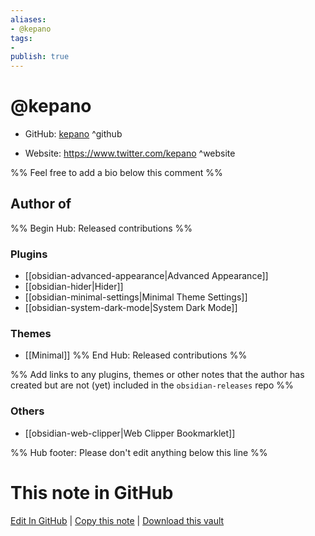 ```yaml
---
aliases:
- @kepano
tags:
- 
publish: true
---
```


# @kepano

- GitHub: [kepano](https://github.com/kepano/) ^github
<!-- - Discord: `@` ^discord-->
- Website: <https://www.twitter.com/kepano> ^website
<!-- - [[Publish sites|Publish site]]: ^publish-->

%% Feel free to add a bio below this comment %%


## Author of

%% Begin Hub: Released contributions %%
### Plugins
- [[obsidian-advanced-appearance|Advanced Appearance]]
- [[obsidian-hider|Hider]]
- [[obsidian-minimal-settings|Minimal Theme Settings]]
- [[obsidian-system-dark-mode|System Dark Mode]]

### Themes
- [[Minimal]]
%% End Hub: Released contributions %%

%% Add links to any plugins, themes or other notes that the author has created but are not (yet) included in the `obsidian-releases` repo %%

<!--
### Unlisted plugins

- 
-->

### Others

- [[obsidian-web-clipper|Web Clipper Bookmarklet]]

<!--
## Sponsor this author

- [[GitHub sponsors]]: [Sponsor @kepano on GitHub Sponsors](https://github.com/sponsors/kepano) ^github-sponsor
- [[Buy me a coffee]]: ^buy-me-a-coffee
- [[PayPal]]: ^paypal
- [[Patreon]]: ^patreon

-->

<!--
## Follow this author

- [[YouTube Channels|On YouTube]]: ^youtube
- Twitter: ^twitter
- ...
-->

%% Hub footer: Please don't edit anything below this line %%

# This note in GitHub

<span class="git-footer">[Edit In GitHub](https://github.dev/obsidian-community/obsidian-hub/blob/main/01%20-%20Community/People/kepano.md "git-hub-edit-note") | [Copy this note](https://raw.githubusercontent.com/obsidian-community/obsidian-hub/main/01%20-%20Community/People/kepano.md "git-hub-copy-note") | [Download this vault](https://github.com/obsidian-community/obsidian-hub/archive/refs/heads/main.zip "git-hub-download-vault") </span>